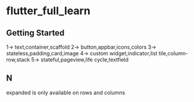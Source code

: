 # flutter_full_learn


## Getting Started

1-> text,container,scaffold
2-> button,appbar,icons,colors
3-> stateless,padding,card,image
4-> custom widget,indicator,list tile,column-row,stack
5-> stateful,pageview,life cycle,textfield

## N
expanded is only available on rows and columns
